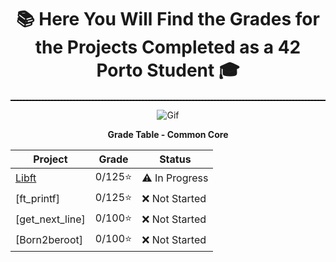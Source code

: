 <div align="center">
<p align="center">
  
  # 📚 Here You Will Find the Grades for the Projects Completed as a 42 Porto Student 🎓

  <hr style="border: none; border-top: 1px dashed #000;">
  <img src="https://images-wixmp-ed30a86b8c4ca887773594c2.wixmp.com/f/906c3095-2232-4fcc-9069-8ff261e07d95/dglozvj-8b325d77-b384-48df-8ba2-57d301afcbc3.png/v1/fill/w_476,h_260/niko_sprite__oneshot__by_legioncobra1_dglozvj-fullview.png?token=eyJ0eXAiOiJKV1QiLCJhbGciOiJIUzI1NiJ9.eyJzdWIiOiJ1cm46YXBwOjdlMGQxODg5ODIyNjQzNzNhNWYwZDQxNWVhMGQyNmUwIiwiaXNzIjoidXJuOmFwcDo3ZTBkMTg4OTgyMjY0MzczYTVmMGQ0MTVlYTBkMjZlMCIsIm9iaiI6W1t7ImhlaWdodCI6Ijw9MjYwIiwicGF0aCI6IlwvZlwvOTA2YzMwOTUtMjIzMi00ZmNjLTkwNjktOGZmMjYxZTA3ZDk1XC9kZ2xvenZqLThiMzI1ZDc3LWIzODQtNDhkZi04YmEyLTU3ZDMwMWFmY2JjMy5wbmciLCJ3aWR0aCI6Ijw9NDc2In1dXSwiYXVkIjpbInVybjpzZXJ2aWNlOmltYWdlLm9wZXJhdGlvbnMiXX0.vtEVq018zGPRJxDYtVfTTJxdetHV7vdL-qQKnTHYoac" alt="Gif">
</p>
</div>

<div align="center">
  
**Grade Table - Common Core**

| Project   | Grade   | Status        |
|---------------------|--------|---------------|
| [Libft](https://github.com/kiureeex/libft) | 0/125⭐   | ⚠️ In Progress   |
| [ft_printf] | 0/125⭐    | ❌ Not Started|
| [get_next_line] | 0/100⭐     | ❌ Not Started|
| [Born2beroot]     | 0/100⭐    | ❌ Not Started   |

</div>
